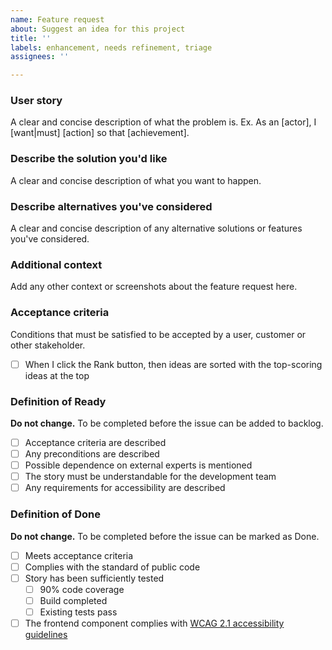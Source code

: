 ```yaml
---
name: Feature request
about: Suggest an idea for this project
title: ''
labels: enhancement, needs refinement, triage
assignees: ''

---
```


### User story
A clear and concise description of what the problem is. Ex. As an [actor], I [want|must] [action] so that [achievement].

### Describe the solution you'd like
A clear and concise description of what you want to happen.

### Describe alternatives you've considered
A clear and concise description of any alternative solutions or features you've considered.

### Additional context
Add any other context or screenshots about the feature request here.

### Acceptance criteria
Conditions that must be satisfied to be accepted by a user, customer or other stakeholder.
- [ ] When I click the Rank button, then ideas are sorted with the top-scoring ideas at the top

### Definition of Ready
**Do not change.** To be completed before the issue can be added to backlog.
- [ ] Acceptance criteria are described
- [ ] Any preconditions are described
- [ ] Possible dependence on external experts is mentioned
- [ ] The story must be understandable for the development team
- [ ] Any requirements for accessibility are described

### Definition of Done
**Do not change.** To be completed before the issue can be marked as Done.
- [ ] Meets acceptance criteria
- [ ] Complies with the standard of public code
- [ ] Story has been sufficiently tested
    - [ ] 90% code coverage
    - [ ] Build completed
    - [ ] Existing tests pass
- [ ] The frontend component complies with [WCAG 2.1 accessibility guidelines](https://www.w3.org/TR/WCAG21/)
